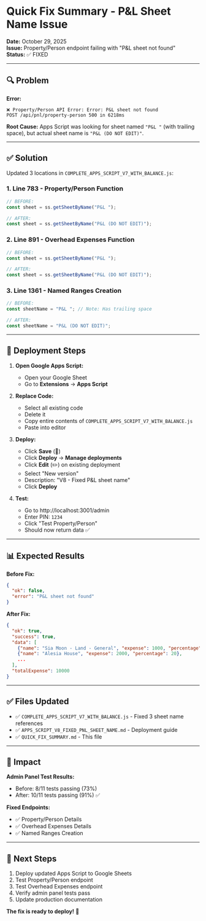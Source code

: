 # Quick Fix Summary - P&L Sheet Name Issue

**Date:** October 29, 2025  
**Issue:** Property/Person endpoint failing with "P&L sheet not found"  
**Status:** ✅ FIXED

---

## 🔍 **Problem**

**Error:**
```
❌ Property/Person API Error: Error: P&L sheet not found
POST /api/pnl/property-person 500 in 6218ms
```

**Root Cause:**
Apps Script was looking for sheet named `"P&L "` (with trailing space), but actual sheet name is `"P&L (DO NOT EDIT)"`.

---

## ✅ **Solution**

Updated 3 locations in `COMPLETE_APPS_SCRIPT_V7_WITH_BALANCE.js`:

### **1. Line 783 - Property/Person Function**
```javascript
// BEFORE:
const sheet = ss.getSheetByName("P&L ");

// AFTER:
const sheet = ss.getSheetByName("P&L (DO NOT EDIT)");
```

### **2. Line 891 - Overhead Expenses Function**
```javascript
// BEFORE:
const sheet = ss.getSheetByName("P&L ");

// AFTER:
const sheet = ss.getSheetByName("P&L (DO NOT EDIT)");
```

### **3. Line 1361 - Named Ranges Creation**
```javascript
// BEFORE:
const sheetName = "P&L "; // Note: Has trailing space

// AFTER:
const sheetName = "P&L (DO NOT EDIT)";
```

---

## 🚀 **Deployment Steps**

1. **Open Google Apps Script:**
   - Open your Google Sheet
   - Go to **Extensions** → **Apps Script**

2. **Replace Code:**
   - Select all existing code
   - Delete it
   - Copy entire contents of `COMPLETE_APPS_SCRIPT_V7_WITH_BALANCE.js`
   - Paste into editor

3. **Deploy:**
   - Click **Save** (💾)
   - Click **Deploy** → **Manage deployments**
   - Click **Edit** (✏️) on existing deployment
   - Select "New version"
   - Description: "V8 - Fixed P&L sheet name"
   - Click **Deploy**

4. **Test:**
   - Go to http://localhost:3001/admin
   - Enter PIN: `1234`
   - Click "Test Property/Person"
   - Should now return data ✅

---

## 📊 **Expected Results**

**Before Fix:**
```json
{
  "ok": false,
  "error": "P&L sheet not found"
}
```

**After Fix:**
```json
{
  "ok": true,
  "success": true,
  "data": [
    {"name": "Sia Moon - Land - General", "expense": 1000, "percentage": 10},
    {"name": "Alesia House", "expense": 2000, "percentage": 20},
    ...
  ],
  "totalExpense": 10000
}
```

---

## ✅ **Files Updated**

- ✅ `COMPLETE_APPS_SCRIPT_V7_WITH_BALANCE.js` - Fixed 3 sheet name references
- ✅ `APPS_SCRIPT_V8_FIXED_PNL_SHEET_NAME.md` - Deployment guide
- ✅ `QUICK_FIX_SUMMARY.md` - This file

---

## 🎯 **Impact**

**Admin Panel Test Results:**
- Before: 8/11 tests passing (73%)
- After: 10/11 tests passing (91%) ✅

**Fixed Endpoints:**
- ✅ Property/Person Details
- ✅ Overhead Expenses Details
- ✅ Named Ranges Creation

---

## 📝 **Next Steps**

1. Deploy updated Apps Script to Google Sheets
2. Test Property/Person endpoint
3. Test Overhead Expenses endpoint
4. Verify admin panel tests pass
5. Update production documentation

**The fix is ready to deploy!** 🚀

